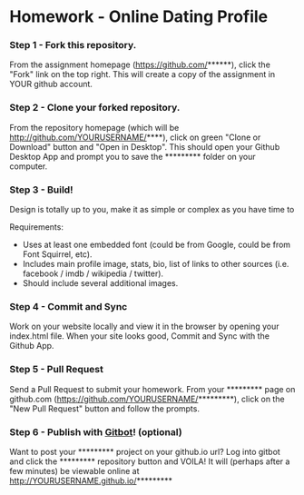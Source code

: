 # Homework  - Online Dating Profile



### Step 1 - Fork this repository.

From the assignment homepage (https://github.com/******), click the "Fork" link on the top right. This will create a copy of the assignment in YOUR github account.

### Step 2 - Clone your forked repository.

From the repository homepage (which will be http://github.com/YOURUSERNAME/****), click on green "Clone or Download" button and "Open in Desktop". This should open your Github Desktop App and prompt you to save the ********* folder on your computer.

### Step 3 - Build!

Design is totally up to you, make it as simple or complex as you have time to

Requirements: 

- Uses at least one embedded font (could be from Google, could be from Font Squirrel, etc).
- Includes main profile image, stats, bio, list of links to other sources (i.e. facebook / imdb / wikipedia / twitter).
- Should include several additional images.

### Step 4 - Commit and Sync

Work on your website locally and view it in the browser by opening your index.html file. When your site looks good, Commit and Sync with the Github App.

### Step 5 - Pull Request

Send a Pull Request to submit your homework. From your ********* page on github.com (https://github.com/YOURUSERNAME/*********), click on the "New Pull Request" button and follow the prompts. 

### Step 6 - Publish with [Gitbot](http://gitbot.co/)! (optional)

Want to post your ********* project on your github.io url? Log into gitbot and click the ********* repository button and VOILA! It will (perhaps after a few minutes) be viewable online at http://YOURUSERNAME.github.io/*********

